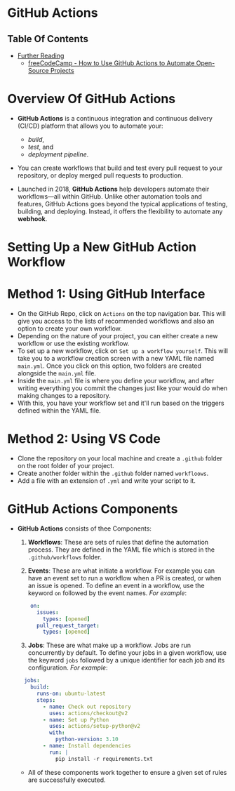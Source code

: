 # GitHub Actions

## Table Of Contents
- [Further Reading]()
  - [freeCodeCamp - How to Use GitHub Actions to Automate Open-Source Projects](https://www.freecodecamp.org/news/automate-open-source-projects-with-github-actions/)

# Overview Of GitHub Actions
* __GitHub Actions__ is a continuous integration and continuous delivery (CI/CD) platform that allows you to automate your:
  * _build_, 
  * _test_, and 
  * _deployment pipeline_. 
  
* You can create workflows that build and test every pull request to your repository, or deploy merged pull requests to production. 
* Launched in 2018, __GitHub Actions__ help developers automate their workflows—all within GitHub. Unlike other automation tools and features, GitHub Actions goes beyond the typical applications of testing, building, and deploying. Instead, it offers the flexibility to automate any __webhook__.

# Setting Up a New GitHub Action Workflow

# Method 1: Using GitHub Interface
* On the GitHub Repo, click on `Actions` on the top navigation bar. This will give you access to the lists of recommended workflows and also an option to create your own workflow.
* Depending on the nature of your project, you can either create a new workflow or use the existing workflow.
* To set up a new workflow, click on `Set up a workflow yourself`. This will take you to a workflow creation screen with a new YAML file named `main.yml`. Once you click on this option, two folders are created alongside the `main.yml` file.
* Inside the `main.yml` file is where you define your workflow, and after writing everything you commit the changes just like your would do when making changes to a repository.
* With this, you have your workflow set and it'll run based on the triggers defined within the YAML file.

# Method 2: Using VS Code
* Clone the repository on your local machine and create a `.github` folder on the root folder of your project.
* Create another folder within the `.github` folder named `workfloows`.
* Add a file with an extension of `.yml` and write your script to it.

# GitHub Actions Components
* __GitHub Actions__ consists of thee Components:
  1. __Workflows__: These are sets of rules that define the automation process. They are defined in the YAML file which is stored in the `.github/workflows` folder.


  2. __Events__: These are what initiate a workflow. For example you can have an event set to run a workflow when a PR is created, or when an issue is opened. To define an event in a workflow, use the keyword `on` followed by the event names. _For example_:

    ```yml
        on:
          issues: 
            types: [opened]
          pull_request_target:
            types: [opened]
    ```

  3. __Jobs__: These are what make up a workflow. Jobs are run concurrently by default. To define your jobs in a given workflow, use the keyword `jobs` followed by a unique identifier for each job and its configuration. _For example_:

    ```yml
      jobs:
        build:
          runs-on: ubuntu-latest
          steps:
            - name: Check out repository
              uses: actions/checkout@v2
            - name: Set up Python
              uses: actions/setup-python@v2
              with: 
                python-version: 3.10
            - name: Install dependencies
              run: |
                pip install -r requirements.txt
    ```

  * All of these components work together to ensure a given set of rules are successfully executed.